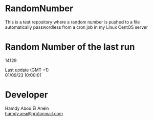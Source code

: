 # RandomNumber    
This is a test repository where a random number is pushed to a file automatically passwordless from a cron job in my Linux CentOS server    
# Random Number of the last run   
14129
      
Last update (GMT +1)    
01/09/23 10:00:01
# Developer    
Hamdy Abou El Anein   
hamdy.aea@protonmail.com
